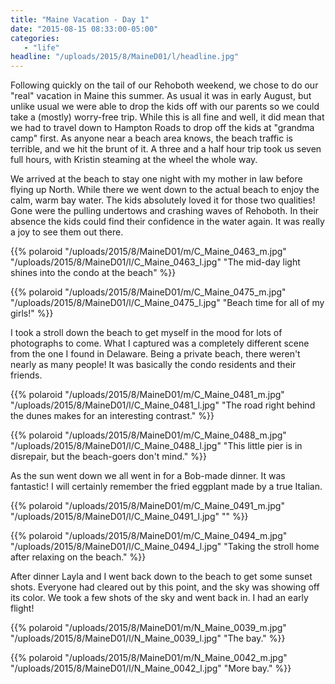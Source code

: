 ```yaml
---
title: "Maine Vacation - Day 1"
date: "2015-08-15 08:33:00-05:00"
categories:
   - "life"
headline: "/uploads/2015/8/MaineD01/l/headline.jpg"
---
```

Following quickly on the tail of our Rehoboth weekend, we chose to do our "real" vacation in Maine this summer. As usual it was in early August, but unlike usual we were able to drop the kids off with our parents so we could take a (mostly) worry-free trip. While this is all fine and well, it did mean that we had to travel down to Hampton Roads to drop off the kids at "grandma camp" first. As anyone near a beach area knows, the beach traffic is terrible, and we hit the brunt of it. A three and a half hour trip took us seven full hours, with Kristin steaming at the wheel the whole way.

We arrived at the beach to stay one night with my mother in law before flying up North. While there we went down to the actual beach to enjoy the calm, warm bay water. The kids absolutely loved it for those two qualities! Gone were the pulling undertows and crashing waves of Rehoboth. In their absence the kids could find their confidence in the water again. It was really a joy to see them out there.

{{% polaroid
   "/uploads/2015/8/MaineD01/m/C_Maine_0463_m.jpg"
   "/uploads/2015/8/MaineD01/l/C_Maine_0463_l.jpg"
   "The mid-day light shines into the condo at the beach"
%}}

{{% polaroid
   "/uploads/2015/8/MaineD01/m/C_Maine_0475_m.jpg"
   "/uploads/2015/8/MaineD01/l/C_Maine_0475_l.jpg"
   "Beach time for all of my girls!"
%}}

I took a stroll down the beach to get myself in the mood for lots of photographs to come. What I captured was a completely different scene from the one I found in Delaware. Being a private beach, there weren't nearly as many people! It was basically the condo residents and their friends.

{{% polaroid
   "/uploads/2015/8/MaineD01/m/C_Maine_0481_m.jpg"
   "/uploads/2015/8/MaineD01/l/C_Maine_0481_l.jpg"
   "The road right behind the dunes makes for an interesting contrast."
%}}

{{% polaroid
   "/uploads/2015/8/MaineD01/m/C_Maine_0488_m.jpg"
   "/uploads/2015/8/MaineD01/l/C_Maine_0488_l.jpg"
   "This little pier is in disrepair, but the beach-goers don't mind."
%}}

As the sun went down we all went in for a Bob-made dinner. It was fantastic! I will certainly remember the fried eggplant made by a true Italian.

{{% polaroid
   "/uploads/2015/8/MaineD01/m/C_Maine_0491_m.jpg"
   "/uploads/2015/8/MaineD01/l/C_Maine_0491_l.jpg"
   ""
%}}

{{% polaroid
   "/uploads/2015/8/MaineD01/m/C_Maine_0494_m.jpg"
   "/uploads/2015/8/MaineD01/l/C_Maine_0494_l.jpg"
   "Taking the stroll home after relaxing on the beach."
%}}

After dinner Layla and I went back down to the beach to get some sunset shots. Everyone had cleared out by this point, and the sky was showing off its color. We took a few shots of the sky and went back in. I had an early flight!

{{% polaroid
   "/uploads/2015/8/MaineD01/m/N_Maine_0039_m.jpg"
   "/uploads/2015/8/MaineD01/l/N_Maine_0039_l.jpg"
   "The bay."
%}}

{{% polaroid
   "/uploads/2015/8/MaineD01/m/N_Maine_0042_m.jpg"
   "/uploads/2015/8/MaineD01/l/N_Maine_0042_l.jpg"
   "More bay."
%}}
